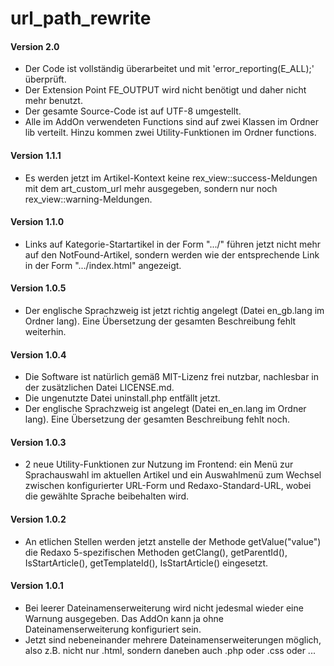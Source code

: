 # url_path_rewrite
<h4>Version 2.0</h4>
<ul>
    <li>Der Code ist vollständig überarbeitet und mit 'error_reporting(E_ALL);'
        überprüft.</li>
    <li>Der Extension Point FE_OUTPUT wird nicht benötigt und daher nicht
        mehr benutzt.</li>
    <li>Der gesamte Source-Code ist auf UTF-8 umgestellt.</li>
    <li>Alle im AddOn verwendeten Functions sind auf zwei Klassen im Ordner
        lib verteilt. Hinzu kommen zwei Utility-Funktionen im Ordner functions.</li>
</ul>
<h4>Version 1.1.1</h4>
<ul>
    <li>Es werden jetzt im Artikel-Kontext keine rex_view::success-Meldungen
        mit dem art_custom_url mehr ausgegeben, sondern nur noch
        rex_view::warning-Meldungen.</li>
</ul>
<h4>Version 1.1.0</h4>
<ul>
    <li>Links auf Kategorie-Startartikel in der Form ".../" führen jetzt nicht
        mehr auf den NotFound-Artikel, sondern werden wie der entsprechende
        Link in der Form ".../index.html" angezeigt.</li>
</ul>
<h4>Version 1.0.5</h4>
<ul>
    <li>Der englische Sprachzweig ist jetzt richtig angelegt (Datei
        en_gb.lang im Ordner lang). Eine Übersetzung der gesamten
        Beschreibung fehlt weiterhin.</li>
</ul>
<h4>Version 1.0.4</h4>
<ul>
    <li>Die Software ist natürlich gemäß MIT-Lizenz frei nutzbar, nachlesbar
        in der zusätzlichen Datei LICENSE.md.</li>
    <li>Die ungenutzte Datei uninstall.php entfällt jetzt.</li>
    <li>Der englische Sprachzweig ist angelegt (Datei en_en.lang im Ordner
        lang). Eine Übersetzung der gesamten Beschreibung fehlt noch.</li>
</ul>
<h4>Version 1.0.3</h4>
<ul>
    <li>2 neue Utility-Funktionen zur Nutzung im Frontend: ein Menü zur
        Sprachauswahl im aktuellen Artikel und ein Auswahlmenü zum Wechsel
        zwischen konfigurierter URL-Form und Redaxo-Standard-URL, wobei
        die gewählte Sprache beibehalten wird.</li>
</ul>
<h4>Version 1.0.2</h4>
<ul>
    <li>An etlichen Stellen werden jetzt anstelle der Methode getValue("value") die
        Redaxo 5-spezifischen Methoden getClang(), getParentId(), IsStartArticle(),
        getTemplateId(), IsStartArticle() eingesetzt.</li>
</ul>
<h4>Version 1.0.1</h4>
<ul>
    <li>Bei leerer Dateinamenserweiterung wird nicht jedesmal wieder eine Warnung
        ausgegeben. Das AddOn kann ja ohne Dateinamenserweiterung konfiguriert sein.</li>
    <li>Jetzt sind nebeneinander mehrere Dateinamenserweiterungen möglich,
        also z.B. nicht nur .html, sondern daneben auch .php oder .css oder ...</li>
</ul>
